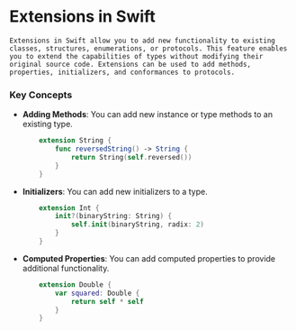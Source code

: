 # Extensions in Swift

    Extensions in Swift allow you to add new functionality to existing classes, structures, enumerations, or protocols. This feature enables you to extend the capabilities of types without modifying their original source code. Extensions can be used to add methods, properties, initializers, and conformances to protocols.

### Key Concepts

- **Adding Methods**: You can add new instance or type methods to an existing type.

    ```swift
        extension String {
            func reversedString() -> String {
                return String(self.reversed())
            }
        }
    ```
- **Initializers**: You can add new initializers to a type.

    ```swift
        extension Int {
            init?(binaryString: String) {
                self.init(binaryString, radix: 2)
            }
        }
    ```
- **Computed Properties**: You can add computed properties to provide additional functionality.

    ```swift
        extension Double {
            var squared: Double {
                return self * self
            }
        }
    ```